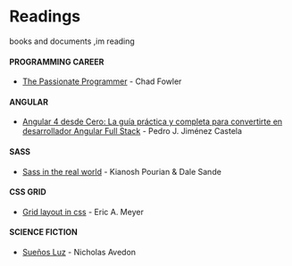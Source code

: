 # Readings
 books and documents ,im reading 

#### PROGRAMMING CAREER

* [The Passionate Programmer](https://www.amazon.es/Passionate-Programmer-Remarkable-Development-Pragmatic-ebook/dp/B00AYQNR5U/ref=sr_1_1?ie=UTF8&qid=1522758584&sr=8-1&keywords=the+passionate+programmer&dpID=51m3yzmDFCL&preST=_SY445_QL70_&dpSrc=srch) - Chad Fowler

#### ANGULAR

* [Angular 4 desde Cero: La guía práctica y completa para convertirte en desarrollador Angular Full Stack](https://www.amazon.es/Angular-desde-Cero-convertirte-desarrollador-ebook/dp/B073YC4N6R) - Pedro J. Jiménez Castela



#### SASS

* [Sass in the real world](https://www.gitbook.com/book/anotheruiguy/sassintherealworld_book-i/details) - Kianosh Pourian & Dale Sande

#### CSS GRID

* [Grid layout in css](https://www.amazon.es/Grid-Layout-CSS-Interface-Web-ebook/dp/B01EGQ1QI8) - Eric A. Meyer


#### SCIENCE FICTION

* [Sueños Luz](https://www.amazon.es/11-sue%C3%B1os-luz-Nicholas-Avedon-ebook/dp/B01KTZKZQE) - Nicholas Avedon
